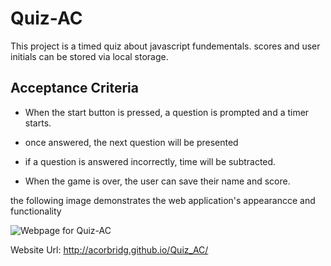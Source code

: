 # Quiz-AC

This project is a timed quiz about javascript fundementals. scores and user initials can be stored via local storage.

## Acceptance Criteria

* When the start button is pressed, a question is prompted and a timer starts.

* once answered, the next question will be presented

* if a question is answered incorrectly, time will be subtracted. 

* When the game is over, the user can save their name and score. 

the following image demonstrates the web application's appearancce and functionality

![Webpage for Quiz-AC](screenshot.png)

Website Url: http://acorbridg.github.io/Quiz_AC/